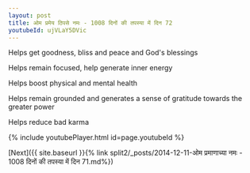 ```yaml
---
layout: post
title: ओम प्रमेय ठिपसे नमः - 1008 दिनों की तपस्या में दिन 72
youtubeId: ujVLaY5DVic
---
```

 
 
Helps get goodness, bliss and peace and God's blessings
 
Helps remain focused, help generate inner energy 
 
Helps boost physical and mental health 
 
Helps remain grounded and generates a sense of gratitude towards the greater power 
 
Helps reduce bad karma
 
 
 
 


{% include youtubePlayer.html id=page.youtubeId %}
 
[Next]({{ site.baseurl }}{% link  split2/_posts/2014-12-11-ओम प्रमाणाच्या नमः - 1008 दिनों की तपस्या में दिन 71.md%})
 
